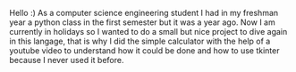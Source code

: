 Hello :)
As a computer science engineering student I had in my freshman year a python class in the first semester but it was a year ago. 
Now I am currently in holidays so I wanted to do a small but nice project to dive again in this langage, that is why I did the simple calculator with the help of a youtube video to understand how it could be done and how to use tkinter because I never used it before.
